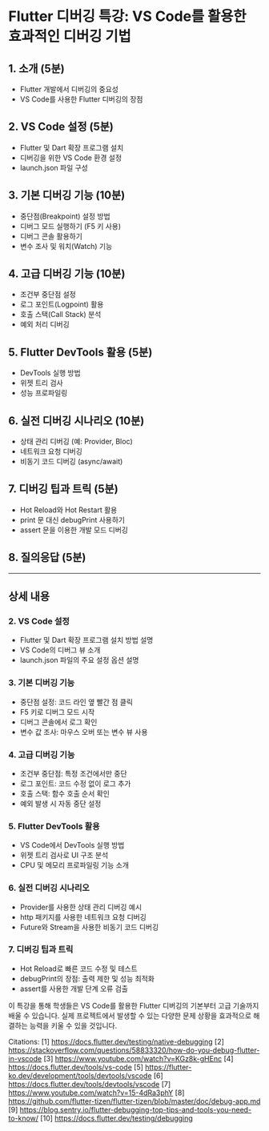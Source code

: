 # Flutter 디버깅 특강: VS Code를 활용한 효과적인 디버깅 기법

## 1. 소개 (5분)
- Flutter 개발에서 디버깅의 중요성
- VS Code를 사용한 Flutter 디버깅의 장점

## 2. VS Code 설정 (5분)
- Flutter 및 Dart 확장 프로그램 설치
- 디버깅을 위한 VS Code 환경 설정
- launch.json 파일 구성

## 3. 기본 디버깅 기능 (10분)
- 중단점(Breakpoint) 설정 방법
- 디버그 모드 실행하기 (F5 키 사용)
- 디버그 콘솔 활용하기
- 변수 조사 및 워치(Watch) 기능

## 4. 고급 디버깅 기능 (10분)
- 조건부 중단점 설정
- 로그 포인트(Logpoint) 활용
- 호출 스택(Call Stack) 분석
- 예외 처리 디버깅

## 5. Flutter DevTools 활용 (5분)
- DevTools 실행 방법
- 위젯 트리 검사
- 성능 프로파일링

## 6. 실전 디버깅 시나리오 (10분)
- 상태 관리 디버깅 (예: Provider, Bloc)
- 네트워크 요청 디버깅
- 비동기 코드 디버깅 (async/await)

## 7. 디버깅 팁과 트릭 (5분)
- Hot Reload와 Hot Restart 활용
- print 문 대신 debugPrint 사용하기
- assert 문을 이용한 개발 모드 디버깅

## 8. 질의응답 (5분)

---

## 상세 내용

### 2. VS Code 설정
- Flutter 및 Dart 확장 프로그램 설치 방법 설명
- VS Code의 디버그 뷰 소개
- launch.json 파일의 주요 설정 옵션 설명

### 3. 기본 디버깅 기능
- 중단점 설정: 코드 라인 옆 빨간 점 클릭
- F5 키로 디버그 모드 시작
- 디버그 콘솔에서 로그 확인
- 변수 값 조사: 마우스 오버 또는 변수 뷰 사용

### 4. 고급 디버깅 기능
- 조건부 중단점: 특정 조건에서만 중단
- 로그 포인트: 코드 수정 없이 로그 추가
- 호출 스택: 함수 호출 순서 확인
- 예외 발생 시 자동 중단 설정

### 5. Flutter DevTools 활용
- VS Code에서 DevTools 실행 방법
- 위젯 트리 검사로 UI 구조 분석
- CPU 및 메모리 프로파일링 기능 소개

### 6. 실전 디버깅 시나리오
- Provider를 사용한 상태 관리 디버깅 예시
- http 패키지를 사용한 네트워크 요청 디버깅
- Future와 Stream을 사용한 비동기 코드 디버깅

### 7. 디버깅 팁과 트릭
- Hot Reload로 빠른 코드 수정 및 테스트
- debugPrint의 장점: 출력 제한 및 성능 최적화
- assert를 사용한 개발 단계 오류 검출

이 특강을 통해 학생들은 VS Code를 활용한 Flutter 디버깅의 기본부터 고급 기술까지 배울 수 있습니다. 실제 프로젝트에서 발생할 수 있는 다양한 문제 상황을 효과적으로 해결하는 능력을 키울 수 있을 것입니다.

Citations:
[1] https://docs.flutter.dev/testing/native-debugging
[2] https://stackoverflow.com/questions/58833320/how-do-you-debug-flutter-in-vscode
[3] https://www.youtube.com/watch?v=KGz8k-gHEnc
[4] https://docs.flutter.dev/tools/vs-code
[5] https://flutter-ko.dev/development/tools/devtools/vscode
[6] https://docs.flutter.dev/tools/devtools/vscode
[7] https://www.youtube.com/watch?v=15-4dRa3phY
[8] https://github.com/flutter-tizen/flutter-tizen/blob/master/doc/debug-app.md
[9] https://blog.sentry.io/flutter-debugging-top-tips-and-tools-you-need-to-know/
[10] https://docs.flutter.dev/testing/debugging

